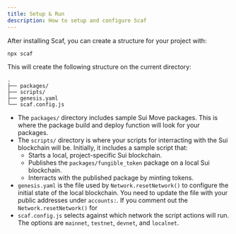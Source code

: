 ```yaml
---
title: Setup & Run
description: How to setup and configure Scaf
---
```


After installing Scaf, you can create a structure for your project with:

```
npx scaf
```

This will create the following structure on the current directory:

```
.
├── packages/
├── scripts/
├── genesis.yaml
└── scaf.config.js
```

- The `packages/` directory includes sample Sui Move packages. This is where the package build
    and deploy function will look for your packages.
- The `scripts/` directory is where your scripts for interracting with the Sui blockchain will
    be. Initially, it includes a sample script that:
    - Starts a local, project-specific Sui blockchain.
    - Publishes the `packages/fungible_token` package on a local Sui blockchain.
    - Interracts with the published package by minting tokens.
- `genesis.yaml` is the file used by `Network.resetNetwork()` to configure the initial state
of the local blockchain. You need to update the file with your public addresses under `accounts:`.
If you comment out the `Network.resetNetwork()` for
- `scaf.config.js` selects against which network the script actions will run. The options are
`mainnet`, `testnet`, `devnet`, and `localnet`.

